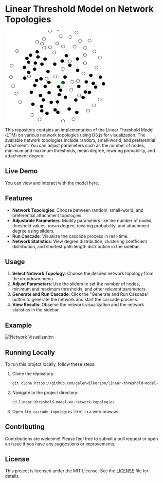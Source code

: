 # Linear Threshold Model on Network Topologies

<img src="./net_image.png " width="350" height="300">

This repository contains an implementation of the Linear Threshold Model (LTM) on various network topologies using D3.js for visualization. The available network topologies include random, small-world, and preferential attachment. You can adjust parameters such as the number of nodes, minimum and maximum thresholds, mean degree, rewiring probability, and attachment degree.

## Live Demo

You can view and interact with the model [here](http://galenwilkerson.github.io/ltm_cascade_topologies.html).

## Features

- **Network Topologies**: Choose between random, small-world, and preferential attachment topologies.
- **Adjustable Parameters**: Modify parameters like the number of nodes, threshold values, mean degree, rewiring probability, and attachment degree using sliders.
- **Run Cascade**: Visualize the cascade process in real-time.
- **Network Statistics**: View degree distribution, clustering coefficient distribution, and shortest path length distribution in the sidebar.

## Usage

1. **Select Network Topology**: Choose the desired network topology from the dropdown menu.
2. **Adjust Parameters**: Use the sliders to set the number of nodes, minimum and maximum thresholds, and other relevant parameters.
3. **Generate and Run Cascade**: Click the "Generate and Run Cascade" button to generate the network and start the cascade process.
4. **View Results**: Observe the network visualization and the network statistics in the sidebar.

## Example

![Network Visualization](example_network.png)

## Running Locally

To run this project locally, follow these steps:

1. Clone the repository:
    ```bash
    git clone https://github.com/galenwilkerson/linear-threshold-model-on-network-topologies.git
    ```
2. Navigate to the project directory:
    ```bash
    cd linear-threshold-model-on-network-topologies
    ```
3. Open `ltm_cascade_topologies.html` in a web browser.

## Contributing

Contributions are welcome! Please feel free to submit a pull request or open an issue if you have any suggestions or improvements.

## License

This project is licensed under the MIT License. See the [LICENSE](LICENSE) file for details.
